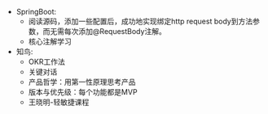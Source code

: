 - SpringBoot:
  - 阅读源码，添加一些配置后，成功地实现绑定http request body到方法参数，而无需每次添加@RequestBody注解。
  - 核心注解学习
- 知鸟:
  - OKR工作法
  - 关键对话
  - 产品哲学：用第一性原理思考产品
  - 版本与优先级：每个功能都是MVP
  - 王晓明-轻敏捷课程